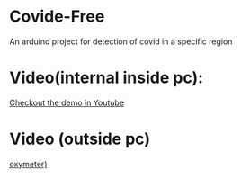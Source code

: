 # Covide-Free
An arduino project for detection of covid in a specific region
# Video(internal inside pc):
[Checkout the demo in Youtube](https://www.youtube.com/watch?v=eGfbIvpZAic)
# Video (outside pc)
[oxymeter)](https://youtu.be/BI9CYRA_Nlw)
